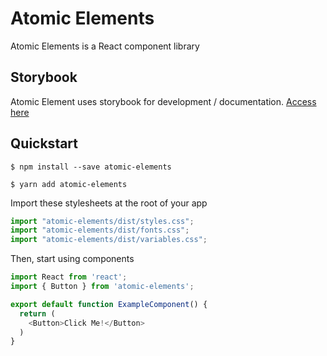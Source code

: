 # Atomic Elements

Atomic Elements is a React component library

## Storybook
Atomic Element uses storybook for development / documentation. [Access here](LINK-STUB)


## Quickstart

```
$ npm install --save atomic-elements
```

```
$ yarn add atomic-elements
```

Import these stylesheets at the root of your app
```js
import "atomic-elements/dist/styles.css";
import "atomic-elements/dist/fonts.css";
import "atomic-elements/dist/variables.css";
```

Then, start using components

```js
import React from 'react';
import { Button } from 'atomic-elements';

export default function ExampleComponent() {
  return (
    <Button>Click Me!</Button>
  )
}

```